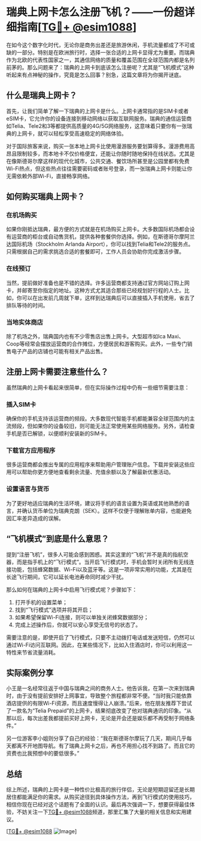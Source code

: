 # 瑞典上网卡怎么注册飞机？——一份超详细指南[[TG💪+ @esim1088](https://t.me/s/esim1088)]

在如今这个数字化时代，无论你是商务出差还是旅游休闲，手机流量都成了不可或缺的一部分。特别是在欧洲旅行时，选择一张合适的上网卡显得尤为重要。而瑞典作为北欧的代表性国家之一，其通信网络的质量和覆盖范围在全球范围内都是名列前茅的。那么问题来了：瑞典的上网卡到底该怎么注册呢？尤其是“飞机模式”这种听起来有点神秘的操作，究竟是怎么回事？别急，这篇文章将为你揭开谜底。

## 什么是瑞典上网卡？

首先，让我们简单了解一下瑞典的上网卡是什么。上网卡通常指的是SIM卡或者eSIM卡，它允许你的设备连接到移动网络以获取互联网服务。瑞典的通信运营商如Telia、Tele2和3等都提供高质量的4G/5G网络服务，这意味着只要你有一张瑞典的上网卡，就可以轻松享受高速稳定的网络体验。

对于国际旅客来说，购买一张本地上网卡比使用漫游服务要划算得多。漫游费用高昂且限制较多，而本地卡不仅价格便宜，还能让你随时随地保持在线状态。尤其是在像斯德哥尔摩这样的现代化城市，公共交通、餐饮场所甚至是公园里都有免费Wi-Fi热点，但这些热点往往需要密码或者账号登录，而一张瑞典上网卡则能让你无需依赖外部Wi-Fi，直接畅享网络。

## 如何购买瑞典上网卡？

### 在机场购买

如果你刚抵达瑞典，最方便的方式就是在机场购买上网卡。大多数国际机场都会设有运营商的柜台或自动售货机，提供各种套餐供你选择。例如，在斯德哥尔摩阿兰达国际机场（Stockholm Arlanda Airport），你可以找到Telia和Tele2的服务点。只需根据自己的需求挑选合适的套餐即可，工作人员会协助你完成激活步骤。

### 在线预订

当然，提前做好准备也是不错的选择。许多运营商都支持通过官方网站订购上网卡，并邮寄至你指定的地址。这种方式尤其适合那些已经规划好行程的人士。比如，你可以在出发前几周就下单，这样到达瑞典后可以直接插入手机使用，省去了排队等待的时间。

### 当地实体商店

除了机场之外，瑞典国内也有不少零售店出售上网卡。大型超市如Ica Maxi、Coop等经常会摆放运营商的合作摊位，方便居民和游客购买。此外，一些专门销售电子产品的店铺也可能有相关产品出售。

## 注册上网卡需要注意些什么？

虽然瑞典的上网卡看起来很简单，但在实际操作过程中仍有一些细节需要注意：

### 插入SIM卡

确保你的手机支持该运营商的频段。大多数现代智能手机都能兼容全球范围内的主流频段，但如果你的设备较旧，则可能无法正常使用某些网络服务。另外，请检查手机是否已解锁，以便顺利安装新的SIM卡。

### 下载官方应用程序

很多运营商都会推出专属的应用程序来帮助用户管理账户信息。下载并安装这些应用可以帮助你更方便地查看剩余流量、充值余额以及了解最新优惠活动。

### 设置语言与货币

为了更好地适应瑞典的生活环境，建议将手机的语言设置为英语或其他熟悉的语言，并确认货币单位为瑞典克朗（SEK）。这样不仅便于理解账单内容，也能避免因汇率差异造成的误解。

## “飞机模式”到底是什么意思？

提到“注册飞机”，很多人可能会感到困惑。其实这里的“飞机”并不是真的指航空器，而是指手机上的“飞行模式”。当开启飞行模式时，手机会暂时关闭所有无线连接功能，包括蜂窝数据、Wi-Fi以及蓝牙等。这是一项非常实用的功能，尤其是在长途飞行期间，它可以延长电池寿命同时减少干扰。

那么如何在瑞典的上网卡中启用飞行模式呢？步骤如下：

1. 打开手机的设置菜单；
2. 找到“飞行模式”选项并将其开启；
3. 如果希望保留Wi-Fi连接，则可以单独关闭蜂窝数据部分；
4. 完成上述操作后，你就可以安心享受无信号的状态了。

需要注意的是，即使开启了飞行模式，只要不主动拨打电话或发送短信，仍然可以通过Wi-Fi访问互联网。因此，在某些情况下，比如入住酒店时，你可以利用这一特性来节省流量消耗。

## 实际案例分享

小王是一名经常往返于中国与瑞典之间的商务人士。他告诉我，在第一次来到瑞典时，由于没有提前安排好上网事宜，导致整个旅程都非常不便。“当时我只能依靠酒店提供的有限Wi-Fi资源，而且速度慢得让人崩溃。”后来，他在朋友推荐下尝试了一款名为“Telia Prepaid”的上网卡，结果彻底改变了他对瑞典通讯的印象。“从那以后，每次出差我都提前买好上网卡，无论是开会还是娱乐都不再受制于网络条件。”

另一位游客李小姐则分享了自己的经验：“我在斯德哥尔摩玩了几天，期间几乎每天都离不开地图导航。有了瑞典上网卡之后，再也不用担心找不到路了。而且它的资费也比我预想中的要低很多。”

## 总结

综上所述，瑞典的上网卡是一种性价比极高的旅行伴侣，无论是短期逗留还是长期居住都能满足你的需求。从购买途径到具体操作方法，再到飞行模式的使用技巧，相信你现在已经对这个话题有了全面的认识。最后再次强调一下，想要获得最佳体验，不妨关注一下[TG💪+ @esim1088](https://t.me/s/esim1088)频道，那里汇集了大量的相关信息和实用建议。

[[TG💪+ @esim1088](https://t.me/s/esim1088) ![Image](https://i.postimg.cc/4NQfJmqS/Snipaste-2025-05-13-00-14-12.png)]